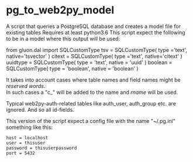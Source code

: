 # pg_to_web2py_model

A script that queries a PostgreSQL database and creates a model file for existing tables
Requires at least python3.6
This script expect the following to be in a model where this output will be used:

from gluon.dal import SQLCustomType
tsv = SQLCustomType(
    type ='text',
    native='tsvector' )
citext = SQLCustomType(
    type ='text',
    native='citext' )
uuidtype = SQLCustomType(
    type = 'text',
    native = 'uuid'
)
boolean = SQLCustomType(
    type = 'boolean',
    native = 'boolean'
)

It takes into account cases where table names and field names might be *reserved words*.  
In such cases a "c_" will be added to the name and *rname*  will be used.

Typical web2py-auth-related tables like auth_user, auth_group etc.  are ignored.
And so all id-fields.

This version of the script expect a config file with the name "~/.pg.ini"
something like this:

```[DEFAULT]
host = localhost
user = thisuser
password = thisuserpassword
port = 5432
```

